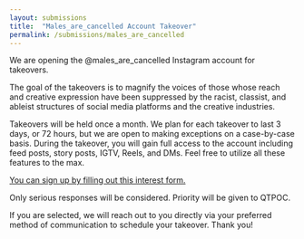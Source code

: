 ```yaml
---
layout: submissions
title:  "Males_are_cancelled Account Takeover"
permalink: /submissions/males_are_cancelled
---
```


We are opening the @males_are_cancelled Instagram account for takeovers.

The goal of the takeovers is to magnify the voices of those whose reach and creative expression have been suppressed by the racist, classist, and ableist structures of social media platforms and the creative industries.

Takeovers will be held once a month. We plan for each takeover to last 3 days, or 72 hours, but we are open to making exceptions on a case-by-case basis. During the takeover, you will gain full access to the account including feed posts, story posts, IGTV, Reels, and DMs. Feel free to utilize all these features to the max.

<a href="https://forms.gle/PPu2tM5g1YMyhUb97" target="_blank">You can sign up by filling out this interest form.</a>

Only serious responses will be considered. Priority will be given to QTPOC.

If you are selected, we will reach out to you directly via your preferred method of communication to schedule your takeover. Thank you!
